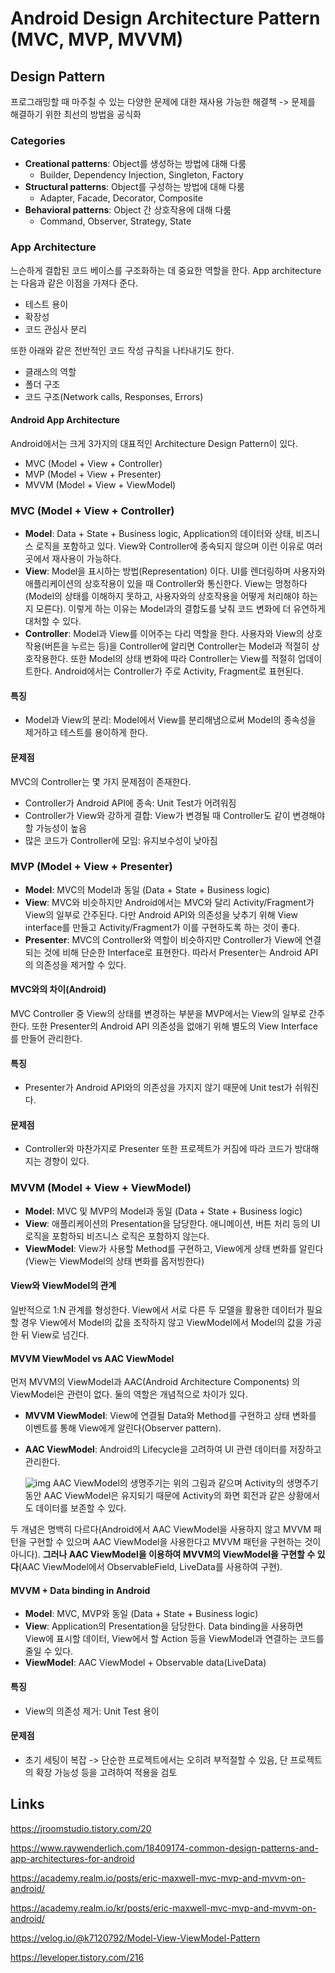 # Android Design Architecture Pattern (MVC, MVP, MVVM)

## Design Pattern

프로그래밍할 때 마주칠 수 있는 다양한 문제에 대한 재사용 가능한 해결책 -> 문제를 해결하기 위한 최선의 방법을 공식화

### Categories

- **Creational patterns**: Object를 생성하는 방법에 대해 다룸
  - Builder, Dependency Injection, Singleton, Factory
- **Structural patterns**: Object를 구성하는 방법에 대해 다룸
  - Adapter, Facade, Decorator, Composite
- **Behavioral patterns**: Object 간 상호작용에 대해 다룸
  - Command, Observer, Strategy, State

### App Architecture

느슨하게 결합된 코드 베이스를 구조화하는 데 중요한 역할을 한다. App architecture는 다음과 같은 이점을 가져다 준다.

- 테스트 용이
- 확장성
- 코드 관심사 분리

또한 아래와 같은 전반적인 코드 작성 규칙을 나타내기도 한다.

- 클래스의 역할
- 폴더 구조
- 코드 구조(Network calls, Responses, Errors)

#### Android App Architecture

Android에서는 크게 3가지의 대표적인 Architecture Design Pattern이 있다.

- MVC (Model + View + Controller) 
- MVP (Model + View + Presenter)
- MVVM (Model + View + ViewModel)

### MVC (Model + View + Controller) 

- **Model**: Data + State + Business logic, Application의 데이터와 상태, 비즈니스 로직을 포함하고 있다. View와 Controller에 종속되지 않으며 이런 이유로 여러 곳에서 재사용이 가능하다.
- **View**: Model을 표시하는 방법(Representation) 이다. UI를 렌더링하며 사용자와 애플리케이션의 상호작용이 있을 때 Controller와 통신한다.
  View는 멍청하다(Model의 상태를 이해하지 못하고, 사용자와의 상호작용을 어떻게 처리해야 하는지 모른다). 이렇게 하는 이유는 Model과의 결합도를 낮춰 코드 변화에 더 유연하게 대처할 수 있다.
- **Controller**: Model과 View를 이어주는 다리 역할을 한다. 사용자와 View의 상호작용(버튼을 누르는 등)을 Controller에 알리면 Controller는 Model과 적절히 상호작용한다. 또한 Model의 상태 변화에 따라 Controller는 View를 적절히 업데이트한다.
  Android에서는 Controller가 주로 Activity, Fragment로 표현된다.

#### 특징

- Model과 View의 분리: Model에서 View를 분리해냄으로써 Model의 종속성을 제거하고 테스트를 용이하게 한다.

#### 문제점

MVC의 Controller는 몇 가지 문제점이 존재한다.

- Controller가 Android API에 종속: Unit Test가 어려워짐
- Controller가 View와 강하게 결합: View가 변경될 때 Controller도 같이 변경해야 할 가능성이 높음
- 많은 코드가 Controller에 모임: 유지보수성이 낮아짐

### MVP (Model + View + Presenter)

- **Model**: MVC의 Model과 동일 (Data + State + Business logic)
- **View**: MVC와 비슷하지만 Android에서는 MVC와 달리 Activity/Fragment가 View의 일부로 간주된다. 다만 Android API와 의존성을 낮추기 위해 View interface를 만들고 Activity/Fragment가 이를 구현하도록 하는 것이 좋다.
- **Presenter**: MVC의 Controller와 역할이 비슷하지만 Controller가 View에 연결되는 것에 비해 단순한 Interface로 표현한다. 따라서 Presenter는 Android API의 의존성을 제거할 수 있다.

#### MVC와의 차이(Android)

MVC Controller 중 View의 상태를 변경하는 부분을 MVP에서는 View의 일부로 간주한다. 또한 Presenter의 Android API 의존성을 없애기 위해 별도의 View Interface를 만들어 관리한다.

#### 특징

- Presenter가 Android API와의 의존성을 가지지 않기 때문에 Unit test가 쉬워진다.

#### 문제점

- Controller와 마찬가지로 Presenter 또한 프로젝트가 커짐에 따라 코드가 방대해지는 경향이 있다.

### MVVM (Model + View + ViewModel)

- **Model**: MVC 및 MVP의 Model과 동일 (Data + State + Business logic)
- **View**: 애플리케이션의 Presentation을 담당한다. 애니메이션, 버튼 처리 등의 UI 로직을 포함하되 비즈니스 로직은 포함하지 않는다.
- **ViewModel**: View가 사용할 Method를 구현하고, View에게 상태 변화를 알린다(View는 ViewModel의 상태 변화를 옵저빙한다)

#### View와 ViewModel의 관계

일반적으로 1:N 관계를 형성한다. View에서 서로 다른 두 모델을 활용한 데이터가 필요할 경우 View에서 Model의 값을 조작하지 않고 ViewModel에서 Model의 값을 가공한 뒤 View로 넘긴다.

#### MVVM ViewModel vs AAC ViewModel

먼저 MVVM의 ViewModel과 AAC(Android Architecture Components) 의 ViewModel은 관련이 없다. 둘의 역할은 개념적으로 차이가 있다.

- **MVVM ViewModel**: View에 연결될 Data와 Method를 구현하고 상태 변화를 이벤트를 통해 View에게 알린다(Observer pattern).

- **AAC ViewModel**: Android의 Lifecycle을 고려하여 UI 관련 데이터를 저장하고 관리한다.

  ![img](https://blog.kakaocdn.net/dn/VC28E/btrgWEVdrSo/lKNSDgXb625gBEZXLkNkPK/img.png)
  AAC ViewModel의 생명주기는 위의 그림과 같으며 Activity의 생명주기 동안 AAC ViewModel은 유지되기 때문에 Activity의 화면 회전과 같은 상황에서도 데이터를 보존할 수 있다.

두 개념은 명백히 다르다(Android에서 AAC ViewModel을 사용하지 않고 MVVM 패턴을 구현할 수 있으며 AAC ViewModel을 사용한다고 MVVM 패턴을 구현하는 것이 아니다). **그러나 AAC ViewModel을 이용하여 MVVM의 ViewModel을 구현할 수 있다**(AAC ViewModel에서 ObservableField, LiveData를 사용하여 구현). 

#### MVVM + Data binding in Android

- **Model**: MVC, MVP와 동일 (Data + State + Business logic)
- **View**: Application의 Presentation을 담당한다. Data binding을 사용하면 View에 표시할 데이터, View에서 할 Action 등을 ViewModel과 연결하는 코드를 줄일 수 있다.
- **ViewModel**: AAC ViewModel + Observable data(LiveData)

#### 특징

- View의 의존성 제거: Unit Test 용이

#### 문제점

- 초기 세팅이 복잡 -> 단순한 프로젝트에서는 오히려 부적절할 수 있음, 단 프로젝트의 확장 가능성 등을 고려하여 적용을 검토

## Links

https://jroomstudio.tistory.com/20

https://www.raywenderlich.com/18409174-common-design-patterns-and-app-architectures-for-android

https://academy.realm.io/posts/eric-maxwell-mvc-mvp-and-mvvm-on-android/

https://academy.realm.io/kr/posts/eric-maxwell-mvc-mvp-and-mvvm-on-android/

https://velog.io/@k7120792/Model-View-ViewModel-Pattern

https://leveloper.tistory.com/216